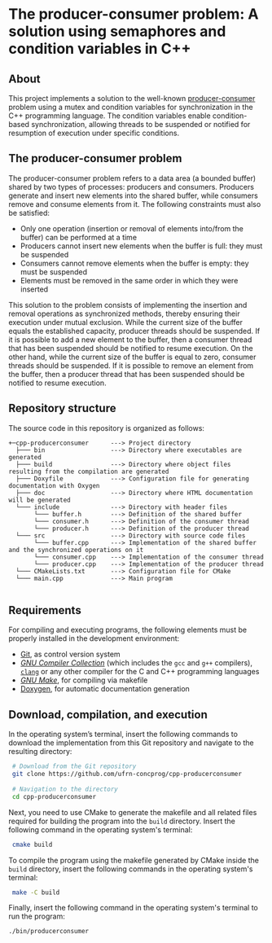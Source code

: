 # The producer-consumer problem: A solution using semaphores and condition variables in C++

## About 
This project implements a solution to the well-known [producer-consumer](https://en.wikipedia.org/wiki/Producer–consumer_problem) problem using a mutex and condition variables for synchronization in the C++ programming language. The condition variables enable condition-based synchronization, allowing threads to be suspended or notified for resumption of execution under specific conditions.

## The producer-consumer problem
The producer-consumer problem refers to a data area (a bounded buffer) shared by two types of processes: producers and consumers. Producers generate and insert new elements into the shared buffer, while consumers remove and consume elements from it. The following constraints must also be satisfied:

* Only one operation (insertion or removal of elements into/from the buffer) can be performed at a time
* Producers cannot insert new elements when the buffer is full: they must be suspended
* Consumers cannot remove elements when the buffer is empty: they must be suspended
* Elements must be removed in the same order in which they were inserted

This solution to the problem consists of implementing the insertion and removal operations as synchronized methods, thereby ensuring their execution under mutual exclusion. While the current size of the buffer equals the established capacity, producer threads should be suspended. If it is possible to add a new element to the buffer, then a consumer thread that has been suspended should be notified to resume execution. On the other hand, while the current size of the buffer is equal to zero, consumer threads should be suspended. If it is possible to remove an element from the buffer, then a producer thread that has been suspended should be notified to resume execution.

## Repository structure
The source code in this repository is organized as follows:

```
+─cpp-producerconsumer      ---> Project directory
  ├─── bin                  ---> Directory where executables are generated
  ├─── build                ---> Directory where object files resulting from the compilation are generated
  ├─── Doxyfile             ---> Configuration file for generating documentation with Oxygen
  ├─── doc                  ---> Directory where HTML documentation will be generated
  └─── include              ---> Directory with header files
       └─── buffer.h        ---> Definition of the shared buffer
       └─── consumer.h      ---> Definition of the consumer thread
       └─── producer.h      ---> Definition of the producer thread
  └─── src                  ---> Directory with source code files
       └─── buffer.cpp      ---> Implementation of the shared buffer and the synchronized operations on it
       └─── consumer.cpp    ---> Implementation of the consumer thread
       └─── producer.cpp    ---> Implementation of the producer thread
  └─── CMakeLists.txt       ---> Configuration file for CMake
  └─── main.cpp             ---> Main program
    
```

## Requirements

For compiling and executing programs, the following elements must be properly installed in the development environment:

- [Git](https://git-scm.com), as control version system
- [*GNU Compiler Collection*](https://gcc.gnu.org) (which includes the `gcc` and `g++` compilers), [`clang`](https://clang.llvm.org/) or any other compiler for the C and C++ programming languages
- [*GNU Make*](https://www.gnu.org/software/make/), for compiling via makefile
- [Doxygen](https://www.doxygen.nl), for automatic documentation generation

## Download, compilation, and execution

In the operating system’s terminal, insert the following commands to download the implementation from this Git repository and navigate to the resulting directory:

```bash
 # Download from the Git repository
 git clone https://github.com/ufrn-concprog/cpp-producerconsumer
 
 # Navigation to the directory
 cd cpp-producerconsumer
```

Next, you need to use CMake to generate the makefile and all related files required for building the program into the `build` directory. Insert the following command in the operating system's terminal:

```bash
 cmake build
```

To compile the program using the makefile generated by CMake inside the `build` directory, insert the following commands in the operating system's terminal:

```bash
 make -C build
```

Finally, insert the following command in the operating system's terminal to run the program:

```bash
./bin/producerconsumer
